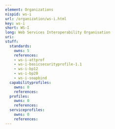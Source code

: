 ```yaml
---
element: Organizations
nispid: ws-i
url: /organization/ws-i.html
key: ws-i
short: WS-I
long: Web Services Interoperability Organisation
uri: 
stuff:
  standards:
    owns: 5
    references:
    - ws-i-attprof
    - ws-i-basicsecurityprofile-1.1
    - ws-i-bp12
    - ws-i-bp20
    - ws-i-soapbind
  capabilityprofiles:
    owns: 0
    references:
  profiles:
    owns: 0
    references:
  serviceprofiles:
    owns: 0
    references:
---
```

